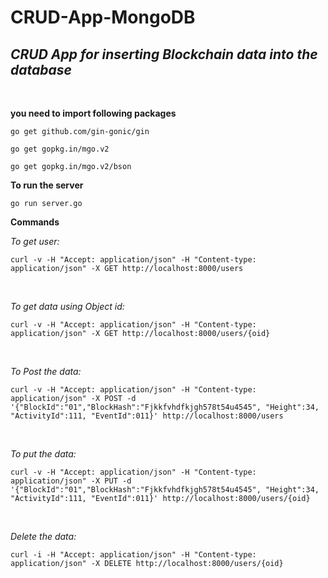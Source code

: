 # CRUD-App-MongoDB

## **_CRUD App for inserting Blockchain data into the database_**

<br>

**you need to import following packages**

`go get github.com/gin-gonic/gin`

 `go get gopkg.in/mgo.v2`

 `go get gopkg.in/mgo.v2/bson`

**To run the server**

`go run server.go`


**Commands**

_To get user:_

`curl -v -H "Accept: application/json" -H "Content-type: application/json" -X GET http://localhost:8000/users `

<br>

_To get data using Object id:_

`curl -v -H "Accept: application/json" -H "Content-type: application/json" -X GET http://localhost:8000/users/{oid}`

<br>

_To Post the data:_

`curl -v -H "Accept: application/json" -H "Content-type: application/json" -X POST -d '{"BlockId":"01","BlockHash":"Fjkkfvhdfkjgh578t54u4545", "Height":34, "ActivityId":111, "EventId":011}' http://localhost:8000/users`

<br>

_To put the data:_
	
`curl -v -H "Accept: application/json" -H "Content-type: application/json" -X PUT -d '{"BlockId":"01","BlockHash":"Fjkkfvhdfkjgh578t54u4545", "Height":34, "ActivityId":111, "EventId":011}' http://localhost:8000/users/{oid}`

<br>

_Delete the data:_

`curl -i -H "Accept: application/json" -H "Content-type: application/json" -X DELETE http://localhost:8000/users/{oid}`
